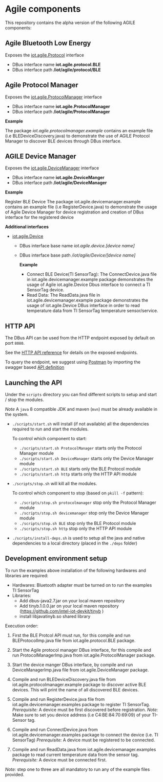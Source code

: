 
Agile components
===

This repository contains the alpha version of the following AGILE components:

Agile Bluetooth Low Energy
---

Exposes the [iot.agile.Protocol](http://agile-iot.github.io/agile-api-spec/docs/html/api.html#iot_agile_Protocol) interface

- DBus interface name **iot.agile.protocol.BLE**
- DBus interface path **/iot/agile/protocol/BLE**

Agile Protocol Manager
---

Exposes the [iot.agile.ProtocolManager](http://agile-iot.github.io/agile-api-spec/docs/html/api.html#iot_agile_ProtocolManager) interface

- DBus interface name **iot.agile.ProtocolManager**
- DBus interface path **/iot/agile/ProtocolManager**

**Example**

The package *iot.agile.protocolmanager.example* contains an example
file (i.e BLEDeviceDiscovery.java) to demonstrate the use of AGILE Protocol Manager to discover BLE devices through DBus interface.

AGILE Device Manager
---

Exposes the [iot.agile.DeviceManager](http://agile-iot.github.io/agile-api-spec/docs/html/api.html#iot_agile_DeviceManager) interface

- DBus interface name **iot.agile.DeviceManger**
- DBus interface path **/iot/agile/DeviceManager**

**Example**

Register BLE Device The package iot.agile.devicemanager.example contains an example file (i.e RegisterDevice.java) to demonstrate the usage of Agile Device Manager for device registration and creation of DBus interface for the registered device

**Additional interfaces**

- [iot.agile.Device](http://agile-iot.github.io/agile-api-spec/docs/html/api.html#iot_agile_Device)
  - DBus interface base name *iot.agile.device.[device name]*
  - DBus interface base path */iot/agile/Device/[device name]*

    **Example**

    - Connect BLE Device(TI SensorTag): The ConnectDevice.java file in iot.agile.devicemanager.example package demonstrates the usage of Agile iot.agile.Device Dbus interface to connect a TI SensorTag device.
    - Read Data: The ReadData.java file in iot.agile.devicemanager.example package demonstrates the usage of iot.agile.Device DBus interface in order to read temperature data from TI SensorTag temperature sensor/service.

HTTP API
---

The DBus API can be used from the HTTP endpoint exposed by default on port `8080`.

See the [HTTP API reference](http://petstore.swagger.io/?url=http://agile-iot.github.io/agile-api-spec/docs/swagger/api.swagger.yml) for details on the exposed endpoints.

To query the endpoint, we suggest using [Postman](https://www.getpostman.com/) by importing the swagger based [API definition](http://agile-iot.github.io/agile-api-spec/docs/swagger/api.swagger.yml)

Launching the API
---

Under the `scripts` directory you can find different scripts to setup and start / stop the modules.

*Note* A `java` 8 compatible JDK and maven (`mvn`) must be already available in the system.

- `./scripts/start.sh` will install (if not available) all the dependencies required to run and start the modules.

  To control which component to start:
  - `./scripts/start.sh ProtocolManager` starts only the Protocol Manager module
  - `./scripts/start.sh DeviceManager` starts only the Device Manager module
  - `./scripts/start.sh BLE` starts only the BLE Protocol module
  - `./scripts/start.sh http` starts only the HTTP API module

- `./scripts/stop.sh` will kill all the modules.

  To control which component to stop (based on `pkill -f` pattern):
  - `./scripts/stop.sh protocolmanager` stop only the Protocol Manager module
  - `./scripts/stop.sh devicemanager` stop only the Device Manager module
  - `./scripts/stop.sh BLE` stop only the BLE Protocol module
  - `./scripts/stop.sh http` stop only the HTTP API module

-  `./scripts/install-deps.sh` is used to setup all the java and native dependencies to a local directory (placed in the `./deps` folder)

Development environment setup
---

To run the examples above installation of the following hardwares and libraries are required:
- Hardwares:
      Bluetooth adapter must be turned on to run the examples  
      TI SensorTag
-  Libraries:
      - Add dbus-java2.7.jar on your local maven repository
      - Add tinyb.1.0.0.jar on your local maven repository
           (https://github.com/intel-iot-devkit/tinyb )
      - install libjavatinyb.so shared library  

Execution order:

1. First the BLE Protcol API must run, for this compile and run BLEProtocolImp.java file from iot.agile.protocol.BLE package.

2. Start the Agile protocol manager DBus interface, for this compile and run ProtocolManagerImp.java from iot.agile.ProtocolManager package.

3. Start the device manger DBus interface, by compile and run DeviceManagerImp.java file from iot.agile.DeviceManager package.

4. Compile and run BLEDeviceDiscovery.java file from iot.agile.protocolmanager.example package to discover active BLE devices. This will print the name of all discovered BLE devices.

5. Compile and run RegisterDevice.java file from iot.agile.devicemanager.examples package to register TI SensorTag.
*Prerequisite:* A device must be first discovered before registration.
*Note:* Make sure to set you device address (i.e C4:BE:84:70:69:09) of your TI-Sensor tag.

6. Compile and run ConnectDevice.java from iot.agile.devicemanager.examples package to connect the device (i.e. TI SensorTag)
*Prerequisite:* A device must be registered to be connected.

7. Compile and run ReadData.java from iot.agile.devicemanager.examples package to read current temperature data from the sensor tag.
*Prerequisite:* A device must be connected first.

*Note:* step one to three are all mandatory to run any of the example files provided.
